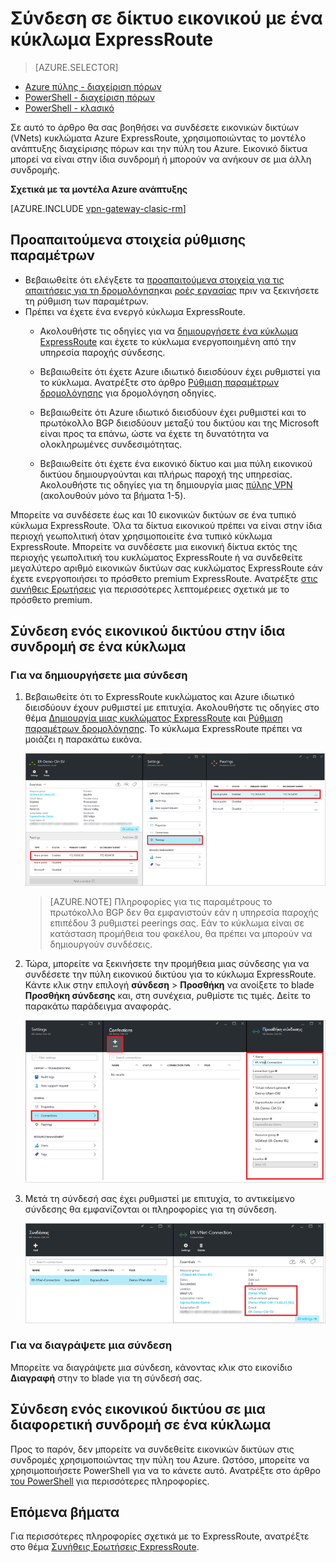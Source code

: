 <properties
   pageTitle="Σύνδεση σε δίκτυο εικονικού με ένα κύκλωμα ExpressRoute, χρησιμοποιώντας το μοντέλο ανάπτυξης διαχείρισης πόρων και την πύλη του Azure | Microsoft Azure"
   description="Αυτό το έγγραφο παρέχει μια επισκόπηση του τρόπου να δημιουργήσετε τη σύνδεση εικονικού δίκτυα (VNets) ExpressRoute κυκλώματα."
   services="expressroute"
   documentationCenter="na"
   authors="cherylmc"
   manager="carmonm"
   editor=""
   tags="azure-resource-manager"/>
<tags
   ms.service="expressroute"
   ms.devlang="na"
   ms.topic="article"
   ms.tgt_pltfrm="na"
   ms.workload="infrastructure-services"
   ms.date="10/10/2016"
   ms.author="cherylmc" />

# <a name="link-a-virtual-network-to-an-expressroute-circuit"></a>Σύνδεση σε δίκτυο εικονικού με ένα κύκλωμα ExpressRoute

> [AZURE.SELECTOR]
- [Azure πύλης - διαχείριση πόρων](expressroute-howto-linkvnet-portal-resource-manager.md)
- [PowerShell - διαχείριση πόρων](expressroute-howto-linkvnet-arm.md)
- [PowerShell - κλασικό](expressroute-howto-linkvnet-classic.md)



Σε αυτό το άρθρο θα σας βοηθήσει να συνδέσετε εικονικών δικτύων (VNets) κυκλώματα Azure ExpressRoute, χρησιμοποιώντας το μοντέλο ανάπτυξης διαχείρισης πόρων και την πύλη του Azure. Εικονικό δίκτυα μπορεί να είναι στην ίδια συνδρομή ή μπορούν να ανήκουν σε μια άλλη συνδρομής.


**Σχετικά με τα μοντέλα Azure ανάπτυξης**

[AZURE.INCLUDE [vpn-gateway-clasic-rm](../../includes/vpn-gateway-classic-rm-include.md)]

## <a name="configuration-prerequisites"></a>Προαπαιτούμενα στοιχεία ρύθμισης παραμέτρων

- Βεβαιωθείτε ότι ελέγξετε τα [προαπαιτούμενα στοιχεία για τις](expressroute-prerequisites.md) [απαιτήσεις για τη δρομολόγηση](expressroute-routing.md)και [ροές εργασίας](expressroute-workflows.md) πριν να ξεκινήσετε τη ρύθμιση των παραμέτρων.
- Πρέπει να έχετε ένα ενεργό κύκλωμα ExpressRoute.
    - Ακολουθήστε τις οδηγίες για να [δημιουργήσετε ένα κύκλωμα ExpressRoute](expressroute-howto-circuit-arm.md) και έχετε το κύκλωμα ενεργοποιημένη από την υπηρεσία παροχής σύνδεσης.

    - Βεβαιωθείτε ότι έχετε Azure ιδιωτικό διεισδύουν έχει ρυθμιστεί για το κύκλωμα. Ανατρέξτε στο άρθρο [Ρύθμιση παραμέτρων δρομολόγησης](expressroute-howto-routing-portal-resource-manager.md) για δρομολόγηση οδηγίες.

    - Βεβαιωθείτε ότι Azure ιδιωτικό διεισδύουν έχει ρυθμιστεί και το πρωτόκολλο BGP διεισδύουν μεταξύ του δικτύου και της Microsoft είναι προς τα επάνω, ώστε να έχετε τη δυνατότητα να ολοκληρωμένες συνδεσιμότητας.

    - Βεβαιωθείτε ότι έχετε ένα εικονικό δίκτυο και μια πύλη εικονικού δικτύου δημιουργούνται και πλήρως παροχή της υπηρεσίας. Ακολουθήστε τις οδηγίες για τη δημιουργία μιας [πύλης VPN](../articles/vpn-gateway/vpn-gateway-howto-site-to-site-resource-manager-portal.md) (ακολουθούν μόνο τα βήματα 1-5).

Μπορείτε να συνδέσετε έως και 10 εικονικών δικτύων σε ένα τυπικό κύκλωμα ExpressRoute. Όλα τα δίκτυα εικονικού πρέπει να είναι στην ίδια περιοχή γεωπολιτική όταν χρησιμοποιείτε ένα τυπικό κύκλωμα ExpressRoute. Μπορείτε να συνδέσετε μια εικονική δίκτυα εκτός της περιοχής γεωπολιτική του κυκλώματος ExpressRoute ή να συνδεθείτε μεγαλύτερο αριθμό εικονικών δικτύων σας κυκλώματος ExpressRoute εάν έχετε ενεργοποιήσει το πρόσθετο premium ExpressRoute. Ανατρέξτε [στις συνήθεις Ερωτήσεις](expressroute-faqs.md) για περισσότερες λεπτομέρειες σχετικά με το πρόσθετο premium.

## <a name="connect-a-virtual-network-in-the-same-subscription-to-a-circuit"></a>Σύνδεση ενός εικονικού δικτύου στην ίδια συνδρομή σε ένα κύκλωμα


### <a name="to-create-a-connection"></a>Για να δημιουργήσετε μια σύνδεση

1. Βεβαιωθείτε ότι το ExpressRoute κυκλώματος και Azure ιδιωτικό διεισδύουν έχουν ρυθμιστεί με επιτυχία. Ακολουθήστε τις οδηγίες στο θέμα [Δημιουργία μιας κυκλώματος ExpressRoute](expressroute-howto-circuit-arm.md) και [Ρύθμιση παραμέτρων δρομολόγησης](expressroute-howto-routing-arm.md). Το κύκλωμα ExpressRoute πρέπει να μοιάζει η παρακάτω εικόνα.

    ![Στιγμιότυπο οθόνης κυκλώματος ExpressRoute](./media/expressroute-howto-linkvnet-portal-resource-manager/routing1.png)

    >[AZURE.NOTE] Πληροφορίες για τις παραμέτρους το πρωτόκολλο BGP δεν θα εμφανιστούν εάν η υπηρεσία παροχής επιπέδου 3 ρυθμιστεί peerings σας. Εάν το κύκλωμα είναι σε κατάσταση προμήθεια του φακέλου, θα πρέπει να μπορούν να δημιουργούν συνδέσεις.

2. Τώρα, μπορείτε να ξεκινήσετε την προμήθεια μιας σύνδεσης για να συνδέσετε την πύλη εικονικού δικτύου για το κύκλωμα ExpressRoute. Κάντε κλικ στην επιλογή **σύνδεση** > **Προσθήκη** να ανοίξετε το blade **Προσθήκη σύνδεσης** και, στη συνέχεια, ρυθμίστε τις τιμές. Δείτε το παρακάτω παράδειγμα αναφοράς.


    ![Προσθήκη σύνδεσης στιγμιότυπο οθόνης](./media/expressroute-howto-linkvnet-portal-resource-manager/samesub1.png)  


3. Μετά τη σύνδεσή σας έχει ρυθμιστεί με επιτυχία, το αντικείμενο σύνδεσης θα εμφανίζονται οι πληροφορίες για τη σύνδεση.

    ![Στιγμιότυπο οθόνης αντικείμενο σύνδεσης](./media/expressroute-howto-linkvnet-portal-resource-manager/samesub2.png)


### <a name="to-delete-a-connection"></a>Για να διαγράψετε μια σύνδεση

Μπορείτε να διαγράψετε μια σύνδεση, κάνοντας κλικ στο εικονίδιο **Διαγραφή** στην το blade για τη σύνδεσή σας.

## <a name="connect-a-virtual-network-in-a-different-subscription-to-a-circuit"></a>Σύνδεση ενός εικονικού δικτύου σε μια διαφορετική συνδρομή σε ένα κύκλωμα

Προς το παρόν, δεν μπορείτε να συνδεθείτε εικονικών δικτύων στις συνδρομές χρησιμοποιώντας την πύλη του Azure. Ωστόσο, μπορείτε να χρησιμοποιήσετε PowerShell για να το κάνετε αυτό. Ανατρέξτε στο άρθρο [του PowerShell](expressroute-howto-linkvnet-arm.md) για περισσότερες πληροφορίες.

## <a name="next-steps"></a>Επόμενα βήματα

Για περισσότερες πληροφορίες σχετικά με το ExpressRoute, ανατρέξτε στο θέμα [Συνήθεις Ερωτήσεις ExpressRoute](expressroute-faqs.md).
